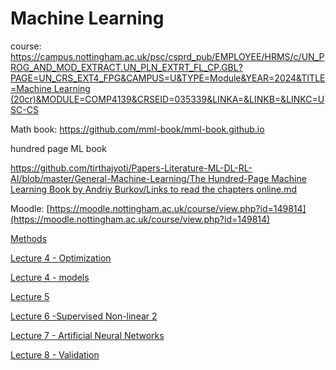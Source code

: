 # Machine Learning

course: [https://campus.nottingham.ac.uk/psc/csprd_pub/EMPLOYEE/HRMS/c/UN_PROG_AND_MOD_EXTRACT.UN_PLN_EXTRT_FL_CP.GBL?PAGE=UN_CRS_EXT4_FPG&CAMPUS=U&TYPE=Module&YEAR=2024&TITLE=Machine Learning (20cr)&MODULE=COMP4139&CRSEID=035339&LINKA=&LINKB=&LINKC=USC-CS](https://campus.nottingham.ac.uk/psc/csprd_pub/EMPLOYEE/HRMS/c/UN_PROG_AND_MOD_EXTRACT.UN_PLN_EXTRT_FL_CP.GBL?PAGE=UN_CRS_EXT4_FPG&CAMPUS=U&TYPE=Module&YEAR=2024&TITLE=Machine%20Learning%20(20cr)&MODULE=COMP4139&CRSEID=035339&LINKA=&LINKB=&LINKC=USC-CS)

Math book: https://github.com/mml-book/mml-book.github.io

hundred page ML book

[https://github.com/tirthajyoti/Papers-Literature-ML-DL-RL-AI/blob/master/General-Machine-Learning/The Hundred-Page Machine Learning Book by Andriy Burkov/Links to read the chapters online.md](https://github.com/tirthajyoti/Papers-Literature-ML-DL-RL-AI/blob/master/General-Machine-Learning/The%20Hundred-Page%20Machine%20Learning%20Book%20by%20Andriy%20Burkov/Links%20to%20read%20the%20chapters%20online.md)

Moodle: [https://moodle.nottingham.ac.uk/course/view.php?id=149814](https://moodle.nottingham.ac.uk/course/view.php?id=149814)

[Methods](Machine%20Learning%20111224ca354c809ba9c2f6f2d14bc280/Methods%2011f224ca354c8070aad9e1cc714d51fc.md)

[Lecture 4 - Optimization](Machine%20Learning%20111224ca354c809ba9c2f6f2d14bc280/Lecture%204%20-%20Optimization%20121224ca354c80d2a081e7ca5ff2389e.md)

[Lecture 4 - models](Machine%20Learning%20111224ca354c809ba9c2f6f2d14bc280/Lecture%204%20-%20models%20121224ca354c800cb021f36c2b857bab.md)

[Lecture 5](Machine%20Learning%20111224ca354c809ba9c2f6f2d14bc280/Lecture%205%20121224ca354c800e8b83cca453379dad.md)

[Lecture 6 -Supervised Non-linear 2](Machine%20Learning%20111224ca354c809ba9c2f6f2d14bc280/Lecture%206%20-Supervised%20Non-linear%202%20123224ca354c80e5aed9d13d55592914.md)

[Lecture 7 - Artificial Neural Networks](Machine%20Learning%20111224ca354c809ba9c2f6f2d14bc280/Lecture%207%20-%20Artificial%20Neural%20Networks%20126224ca354c80348182e118169f393f.md)

[Lecture 8 - Validation](Machine%20Learning%20111224ca354c809ba9c2f6f2d14bc280/Lecture%208%20-%20Validation%2012a224ca354c80b0950efc16ac57c1d6.md)